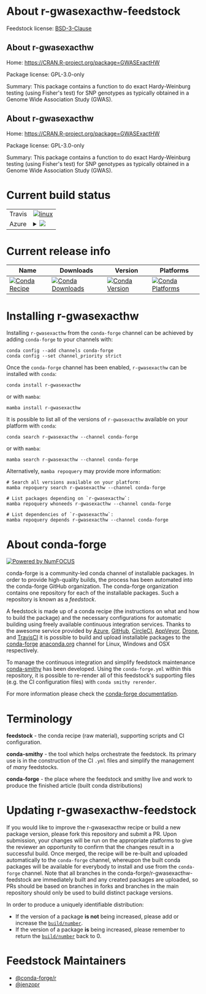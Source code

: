 About r-gwasexacthw-feedstock
=============================

Feedstock license: [BSD-3-Clause](https://github.com/conda-forge/r-gwasexacthw-feedstock/blob/main/LICENSE.txt)


About r-gwasexacthw
-------------------

Home: https://CRAN.R-project.org/package=GWASExactHW

Package license: GPL-3.0-only

Summary: This package contains a function to do exact Hardy-Weinburg testing (using Fisher's test) for SNP genotypes as typically obtained in a Genome Wide Association Study (GWAS).

About r-gwasexacthw
-------------------

Home: https://CRAN.R-project.org/package=GWASExactHW

Package license: GPL-3.0-only

Summary: This package contains a function to do exact Hardy-Weinburg testing (using Fisher's test) for SNP genotypes as typically obtained in a Genome Wide Association Study (GWAS).

Current build status
====================


<table><tr>
    <td>Travis</td>
    <td>
      <a href="https://app.travis-ci.com/conda-forge/r-gwasexacthw-feedstock">
        <img alt="linux" src="https://img.shields.io/travis/com/conda-forge/r-gwasexacthw-feedstock/main.svg?label=Linux">
      </a>
    </td>
  </tr>
    
  <tr>
    <td>Azure</td>
    <td>
      <details>
        <summary>
          <a href="https://dev.azure.com/conda-forge/feedstock-builds/_build/latest?definitionId=8011&branchName=main">
            <img src="https://dev.azure.com/conda-forge/feedstock-builds/_apis/build/status/r-gwasexacthw-feedstock?branchName=main">
          </a>
        </summary>
        <table>
          <thead><tr><th>Variant</th><th>Status</th></tr></thead>
          <tbody><tr>
              <td>linux_64_r_base4.3</td>
              <td>
                <a href="https://dev.azure.com/conda-forge/feedstock-builds/_build/latest?definitionId=8011&branchName=main">
                  <img src="https://dev.azure.com/conda-forge/feedstock-builds/_apis/build/status/r-gwasexacthw-feedstock?branchName=main&jobName=linux&configuration=linux%20linux_64_r_base4.3" alt="variant">
                </a>
              </td>
            </tr><tr>
              <td>linux_64_r_base4.4</td>
              <td>
                <a href="https://dev.azure.com/conda-forge/feedstock-builds/_build/latest?definitionId=8011&branchName=main">
                  <img src="https://dev.azure.com/conda-forge/feedstock-builds/_apis/build/status/r-gwasexacthw-feedstock?branchName=main&jobName=linux&configuration=linux%20linux_64_r_base4.4" alt="variant">
                </a>
              </td>
            </tr><tr>
              <td>linux_aarch64_r_base4.3</td>
              <td>
                <a href="https://dev.azure.com/conda-forge/feedstock-builds/_build/latest?definitionId=8011&branchName=main">
                  <img src="https://dev.azure.com/conda-forge/feedstock-builds/_apis/build/status/r-gwasexacthw-feedstock?branchName=main&jobName=linux&configuration=linux%20linux_aarch64_r_base4.3" alt="variant">
                </a>
              </td>
            </tr><tr>
              <td>linux_aarch64_r_base4.4</td>
              <td>
                <a href="https://dev.azure.com/conda-forge/feedstock-builds/_build/latest?definitionId=8011&branchName=main">
                  <img src="https://dev.azure.com/conda-forge/feedstock-builds/_apis/build/status/r-gwasexacthw-feedstock?branchName=main&jobName=linux&configuration=linux%20linux_aarch64_r_base4.4" alt="variant">
                </a>
              </td>
            </tr><tr>
              <td>linux_ppc64le_r_base4.3</td>
              <td>
                <a href="https://dev.azure.com/conda-forge/feedstock-builds/_build/latest?definitionId=8011&branchName=main">
                  <img src="https://dev.azure.com/conda-forge/feedstock-builds/_apis/build/status/r-gwasexacthw-feedstock?branchName=main&jobName=linux&configuration=linux%20linux_ppc64le_r_base4.3" alt="variant">
                </a>
              </td>
            </tr><tr>
              <td>linux_ppc64le_r_base4.4</td>
              <td>
                <a href="https://dev.azure.com/conda-forge/feedstock-builds/_build/latest?definitionId=8011&branchName=main">
                  <img src="https://dev.azure.com/conda-forge/feedstock-builds/_apis/build/status/r-gwasexacthw-feedstock?branchName=main&jobName=linux&configuration=linux%20linux_ppc64le_r_base4.4" alt="variant">
                </a>
              </td>
            </tr><tr>
              <td>osx_64_r_base4.3</td>
              <td>
                <a href="https://dev.azure.com/conda-forge/feedstock-builds/_build/latest?definitionId=8011&branchName=main">
                  <img src="https://dev.azure.com/conda-forge/feedstock-builds/_apis/build/status/r-gwasexacthw-feedstock?branchName=main&jobName=osx&configuration=osx%20osx_64_r_base4.3" alt="variant">
                </a>
              </td>
            </tr><tr>
              <td>osx_64_r_base4.4</td>
              <td>
                <a href="https://dev.azure.com/conda-forge/feedstock-builds/_build/latest?definitionId=8011&branchName=main">
                  <img src="https://dev.azure.com/conda-forge/feedstock-builds/_apis/build/status/r-gwasexacthw-feedstock?branchName=main&jobName=osx&configuration=osx%20osx_64_r_base4.4" alt="variant">
                </a>
              </td>
            </tr><tr>
              <td>win_64_r_base4.3</td>
              <td>
                <a href="https://dev.azure.com/conda-forge/feedstock-builds/_build/latest?definitionId=8011&branchName=main">
                  <img src="https://dev.azure.com/conda-forge/feedstock-builds/_apis/build/status/r-gwasexacthw-feedstock?branchName=main&jobName=win&configuration=win%20win_64_r_base4.3" alt="variant">
                </a>
              </td>
            </tr><tr>
              <td>win_64_r_base4.4</td>
              <td>
                <a href="https://dev.azure.com/conda-forge/feedstock-builds/_build/latest?definitionId=8011&branchName=main">
                  <img src="https://dev.azure.com/conda-forge/feedstock-builds/_apis/build/status/r-gwasexacthw-feedstock?branchName=main&jobName=win&configuration=win%20win_64_r_base4.4" alt="variant">
                </a>
              </td>
            </tr>
          </tbody>
        </table>
      </details>
    </td>
  </tr>
</table>

Current release info
====================

| Name | Downloads | Version | Platforms |
| --- | --- | --- | --- |
| [![Conda Recipe](https://img.shields.io/badge/recipe-r--gwasexacthw-green.svg)](https://anaconda.org/conda-forge/r-gwasexacthw) | [![Conda Downloads](https://img.shields.io/conda/dn/conda-forge/r-gwasexacthw.svg)](https://anaconda.org/conda-forge/r-gwasexacthw) | [![Conda Version](https://img.shields.io/conda/vn/conda-forge/r-gwasexacthw.svg)](https://anaconda.org/conda-forge/r-gwasexacthw) | [![Conda Platforms](https://img.shields.io/conda/pn/conda-forge/r-gwasexacthw.svg)](https://anaconda.org/conda-forge/r-gwasexacthw) |

Installing r-gwasexacthw
========================

Installing `r-gwasexacthw` from the `conda-forge` channel can be achieved by adding `conda-forge` to your channels with:

```
conda config --add channels conda-forge
conda config --set channel_priority strict
```

Once the `conda-forge` channel has been enabled, `r-gwasexacthw` can be installed with `conda`:

```
conda install r-gwasexacthw
```

or with `mamba`:

```
mamba install r-gwasexacthw
```

It is possible to list all of the versions of `r-gwasexacthw` available on your platform with `conda`:

```
conda search r-gwasexacthw --channel conda-forge
```

or with `mamba`:

```
mamba search r-gwasexacthw --channel conda-forge
```

Alternatively, `mamba repoquery` may provide more information:

```
# Search all versions available on your platform:
mamba repoquery search r-gwasexacthw --channel conda-forge

# List packages depending on `r-gwasexacthw`:
mamba repoquery whoneeds r-gwasexacthw --channel conda-forge

# List dependencies of `r-gwasexacthw`:
mamba repoquery depends r-gwasexacthw --channel conda-forge
```


About conda-forge
=================

[![Powered by
NumFOCUS](https://img.shields.io/badge/powered%20by-NumFOCUS-orange.svg?style=flat&colorA=E1523D&colorB=007D8A)](https://numfocus.org)

conda-forge is a community-led conda channel of installable packages.
In order to provide high-quality builds, the process has been automated into the
conda-forge GitHub organization. The conda-forge organization contains one repository
for each of the installable packages. Such a repository is known as a *feedstock*.

A feedstock is made up of a conda recipe (the instructions on what and how to build
the package) and the necessary configurations for automatic building using freely
available continuous integration services. Thanks to the awesome service provided by
[Azure](https://azure.microsoft.com/en-us/services/devops/), [GitHub](https://github.com/),
[CircleCI](https://circleci.com/), [AppVeyor](https://www.appveyor.com/),
[Drone](https://cloud.drone.io/welcome), and [TravisCI](https://travis-ci.com/)
it is possible to build and upload installable packages to the
[conda-forge](https://anaconda.org/conda-forge) [anaconda.org](https://anaconda.org/)
channel for Linux, Windows and OSX respectively.

To manage the continuous integration and simplify feedstock maintenance
[conda-smithy](https://github.com/conda-forge/conda-smithy) has been developed.
Using the ``conda-forge.yml`` within this repository, it is possible to re-render all of
this feedstock's supporting files (e.g. the CI configuration files) with ``conda smithy rerender``.

For more information please check the [conda-forge documentation](https://conda-forge.org/docs/).

Terminology
===========

**feedstock** - the conda recipe (raw material), supporting scripts and CI configuration.

**conda-smithy** - the tool which helps orchestrate the feedstock.
                   Its primary use is in the construction of the CI ``.yml`` files
                   and simplify the management of *many* feedstocks.

**conda-forge** - the place where the feedstock and smithy live and work to
                  produce the finished article (built conda distributions)


Updating r-gwasexacthw-feedstock
================================

If you would like to improve the r-gwasexacthw recipe or build a new
package version, please fork this repository and submit a PR. Upon submission,
your changes will be run on the appropriate platforms to give the reviewer an
opportunity to confirm that the changes result in a successful build. Once
merged, the recipe will be re-built and uploaded automatically to the
`conda-forge` channel, whereupon the built conda packages will be available for
everybody to install and use from the `conda-forge` channel.
Note that all branches in the conda-forge/r-gwasexacthw-feedstock are
immediately built and any created packages are uploaded, so PRs should be based
on branches in forks and branches in the main repository should only be used to
build distinct package versions.

In order to produce a uniquely identifiable distribution:
 * If the version of a package **is not** being increased, please add or increase
   the [``build/number``](https://docs.conda.io/projects/conda-build/en/latest/resources/define-metadata.html#build-number-and-string).
 * If the version of a package **is** being increased, please remember to return
   the [``build/number``](https://docs.conda.io/projects/conda-build/en/latest/resources/define-metadata.html#build-number-and-string)
   back to 0.

Feedstock Maintainers
=====================

* [@conda-forge/r](https://github.com/conda-forge/r/)
* [@jenzopr](https://github.com/jenzopr/)

